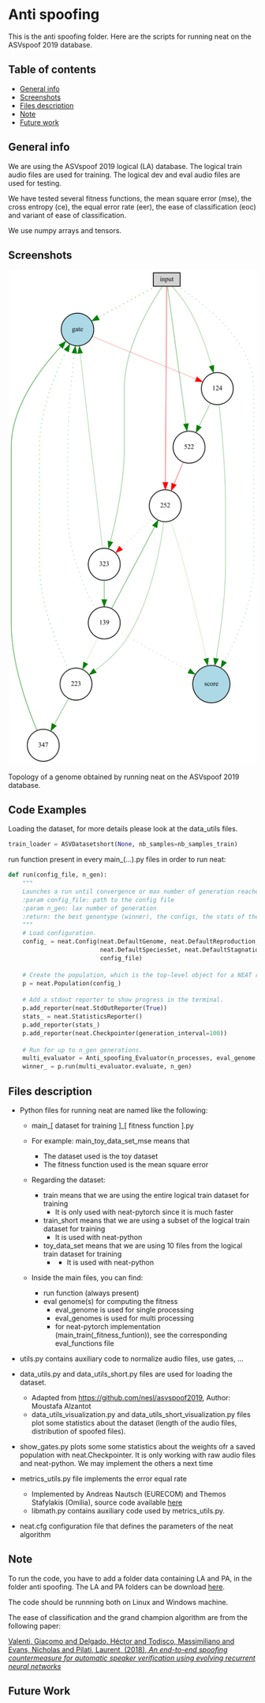 # Anti spoofing
This is the anti spoofing folder. Here are the scripts for running neat on the ASVspoof 2019 database.

## Table of contents
* [General info](#general-info)
* [Screenshots](#screenshots)
* [Files description](#files-description)
* [Note](#note)
* [Future work](#future-work)

## General info
We are using the ASVspoof 2019 logical (LA) database.
The logical train audio files are used for training.
The logical dev and eval audio files are used for testing.

We have tested several fitness functions, the mean square error (mse), 
the cross entropy (ce), the equal error rate (eer),
the ease of classification (eoc) and variant of ease of classification.

We use numpy arrays and tensors.

## Screenshots
![Example screenshot](./img/Digraph.jpg)

Topology of a genome obtained by running neat on the ASVspoof 2019 database.


## Code Examples

Loading the dataset, for more details please look at the data_utils files.
```python
train_loader = ASVDatasetshort(None, nb_samples=nb_samples_train)
```

run function present in every main_(...).py files in order to run neat:
```python
def run(config_file, n_gen):
    """
    Launches a run until convergence or max number of generation reached
    :param config_file: path to the config file
    :param n_gen: lax number of generation
    :return: the best genontype (winner), the configs, the stats of the run and the accuracy on the testing set
    """
    # Load configuration.
    config_ = neat.Config(neat.DefaultGenome, neat.DefaultReproduction,
                          neat.DefaultSpeciesSet, neat.DefaultStagnation,
                          config_file)

    # Create the population, which is the top-level object for a NEAT run.
    p = neat.Population(config_)

    # Add a stdout reporter to show progress in the terminal.
    p.add_reporter(neat.StdOutReporter(True))
    stats_ = neat.StatisticsReporter()
    p.add_reporter(stats_)
    p.add_reporter(neat.Checkpointer(generation_interval=100))

    # Run for up to n_gen generations.
    multi_evaluator = Anti_spoofing_Evaluator(n_processes, eval_genome, batch_size, train_loader)
    winner_ = p.run(multi_evaluator.evaluate, n_gen)
```

## Files description

* Python files for running neat are named like the following:
    * main_\[ dataset for training ]\_[ fitness function ]\.py
     
     * For example: main_toy_data_set_mse means that
        * The dataset used is the toy dataset
        * The fitness function used is the mean square error
     
     * Regarding the dataset:
        * train means that we are using the entire logical train dataset for training
            * It is only used with neat-pytorch since it is much faster
        * train_short means that we are using a subset of the logical train dataset for training
            * It is used with neat-python
        * toy_data_set means that we are using 10 files from the logical train dataset for training
            * * It is used with neat-python

    *  Inside the main files, you can find: 
        * run function (always present)
        * eval genome(s) for computing the fitness
            * eval_genome is used for single processing
            * eval_genomes is used for multi processing
            * for neat-pytorch implementation (main_train(_fitness_funtion)), 
            see the corresponding eval_functions file
     
* utils.py contains auxiliary code to normalize audio files, use gates, ...

* data\_utils.py and data\_utils\_short.py files are used for loading the dataset.
    * Adapted from https://github.com/nesl/asvspoof2019, Author: Moustafa Alzantot
    * data_utils_visualization.py and data_utils_short_visualization.py files plot some 
    statistics about the dataset (length of the audio files, distribution of spoofed files).
    
* show_gates.py plots some some statistics about the weights ofr a saved population 
with neat.Checkpointer. It is only working with raw audio files and neat-python.
We may implement the others a next time

* metrics_utils.py file implements the error equal rate 
    * Implemented by Andreas Nautsch (EURECOM) and Themos Stafylakis (Omilia),
      source code available [here](https://gitlab.eurecom.fr/nautsch/pybosaris)
    * libmath.py contains auxiliary code used by metrics_utils.py.

* neat.cfg configuration file that defines the parameters of the neat algorithm

## Note
To run the code, you have to add a folder data containing LA and PA, in the folder anti spoofing.
The LA and PA folders can be download [here](https://datashare.is.ed.ac.uk/handle/10283/3336).

The code should be runnning both on Linux and Windows machine.

The ease of classification and the grand champion algorithm are from the following paper:

[Valenti, Giacomo and  Delgado, Héctor and  Todisco, Massimiliano and  Evans, Nicholas and  Pilati, Laurent, 
(2018),
*An end-to-end spoofing countermeasure for automatic speaker verification using evolving recurrent neural networks*
](http://www.eurecom.fr/fr/publication/5523/detail/an-end-to-end-spoofing-countermeasure-for-automatic-speaker-verification-using-evolving-recurrent-neural-networks)


## Future Work
